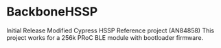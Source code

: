# BackboneHSSP
Initial Release
Modified Cypress HSSP Reference project (AN84858)
This project works for a 256k PRoC BLE module with bootloader firmware.
